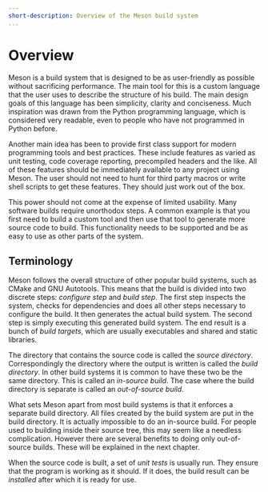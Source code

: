 ```yaml
---
short-description: Overview of the Meson build system
...
```


# Overview

Meson is a build system that is designed to be as user-friendly as possible without sacrificing performance. The main tool for this is a custom language that the user uses to describe the structure of his build. The main design goals of this language has been simplicity, clarity and conciseness. Much inspiration was drawn from the Python programming language, which is considered very readable, even to people who have not programmed in Python before.

Another main idea has been to provide first class support for modern programming tools and best practices. These include features as varied as unit testing, code coverage reporting, precompiled headers and the like. All of these features should be immediately available to any project using Meson. The user should not need to hunt for third party macros or write shell scripts to get these features. They should just work out of the box.

This power should not come at the expense of limited usability. Many software builds require unorthodox steps. A common example is that you first need to build a custom tool and then use that tool to generate more source code to build. This functionality needs to be supported and be as easy to use as other parts of the system.

Terminology
--

Meson follows the overall structure of other popular build systems, such as CMake and GNU Autotools. This means that the build is divided into two discrete steps: *configure step* and *build step*. The first step inspects the system, checks for dependencies and does all other steps necessary to configure the build. It then generates the actual build system. The second step is simply executing this generated build system. The end result is a bunch of *build targets*, which are usually executables and shared and static libraries.

The directory that contains the source code is called the *source directory*. Correspondingly the directory where the output is written is called the *build directory*. In other build systems it is common to have these two be the same directory. This is called an *in-source build*. The case where the build directory is separate is called an *out-of-source build*.

What sets Meson apart from most build systems is that it enforces a separate build directory. All files created by the build system are put in the build directory. It is actually impossible to do an in-source build. For people used to building inside their source tree, this may seem like a needless complication. However there are several benefits to doing only out-of-source builds. These will be explained in the next chapter.

When the source code is built, a set of *unit tests* is usually run. They ensure that the program is working as it should. If it does, the build result can be *installed* after which it is ready for use.
